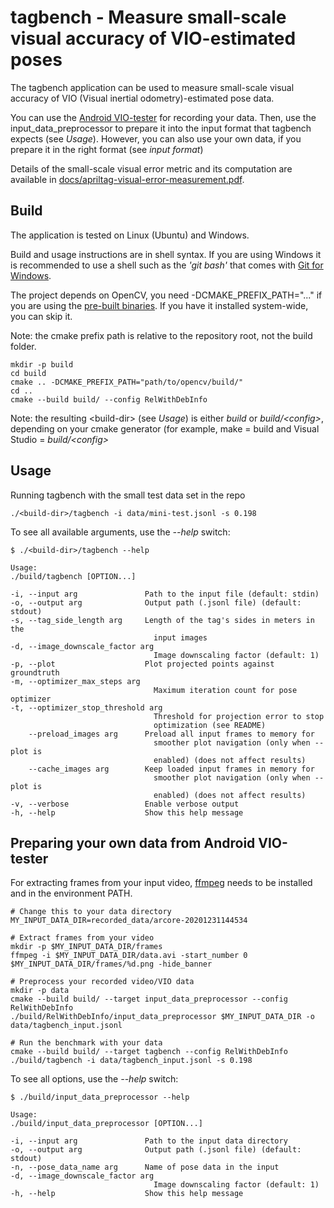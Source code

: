 # tagbench - Measure small-scale visual accuracy of VIO-estimated poses

The tagbench application can be used to measure small-scale visual accuracy of VIO (Visual inertial odometry)-estimated pose data.

You can use the [Android VIO-tester](https://github.com/AaltoML/android-viotester) for recording your data.
Then, use the input_data_preprocessor to prepare it into the input format that tagbench expects (see <i>Usage</i>).
However, you can also use your own data, if you prepare it in the right format (see <i>input format</i>)

Details of the small-scale visual error metric and its computation are available in [docs/apriltag-visual-error-measurement.pdf](docs/apriltag-visual-error-measurement.pdf).

## Build

The application is tested on Linux (Ubuntu) and Windows.

Build and usage instructions are in shell syntax. If you are using Windows it is recommended to use a shell such as the <i>'git bash'</i> that comes with [Git for Windows](https://gitforwindows.org/).

The project depends on OpenCV, you need -DCMAKE_PREFIX_PATH="..." if you are using the [pre-built binaries](https://opencv.org/releases/). If you have it installed system-wide, you can skip it.

Note: the cmake prefix path is relative to the repository root, not the build folder.

    mkdir -p build
    cd build
    cmake .. -DCMAKE_PREFIX_PATH="path/to/opencv/build/"
    cd ..
    cmake --build build/ --config RelWithDebInfo

Note: the resulting \<build-dir\> (see <i>Usage</i>) is either <i>build</i> or <i>build/\<config\></i>, depending on your cmake generator (for example, make = build and Visual Studio = <i>build/\<config\></i>

## Usage

Running tagbench with the small test data set in the repo

    ./<build-dir>/tagbench -i data/mini-test.jsonl -s 0.198

To see all available arguments, use the <i>--help</i> switch:

    $ ./<build-dir>/tagbench --help

    Usage:
    ./build/tagbench [OPTION...]

    -i, --input arg               Path to the input file (default: stdin)
    -o, --output arg              Output path (.jsonl file) (default: stdout)
    -s, --tag_side_length arg     Length of the tag's sides in meters in the
                                    input images
    -d, --image_downscale_factor arg
                                    Image downscaling factor (default: 1)
    -p, --plot                    Plot projected points against groundtruth
    -m, --optimizer_max_steps arg
                                    Maximum iteration count for pose optimizer
    -t, --optimizer_stop_threshold arg
                                    Threshold for projection error to stop
                                    optimization (see README)
        --preload_images arg      Preload all input frames to memory for
                                    smoother plot navigation (only when --plot is
                                    enabled) (does not affect results)
        --cache_images arg        Keep loaded input frames in memory for
                                    smoother plot navigation (only when --plot is
                                    enabled) (does not affect results)
    -v, --verbose                 Enable verbose output
    -h, --help                    Show this help message

## Preparing your own data from Android VIO-tester

For extracting frames from your input video, [ffmpeg](https://ffmpeg.org/) needs to be installed and in the environment PATH.

    # Change this to your data directory
    MY_INPUT_DATA_DIR=recorded_data/arcore-20201231144534

    # Extract frames from your video
    mkdir -p $MY_INPUT_DATA_DIR/frames
    ffmpeg -i $MY_INPUT_DATA_DIR/data.avi -start_number 0 $MY_INPUT_DATA_DIR/frames/%d.png -hide_banner

    # Preprocess your recorded video/VIO data
    mkdir -p data
    cmake --build build/ --target input_data_preprocessor --config RelWithDebInfo
    ./build/RelWithDebInfo/input_data_preprocessor $MY_INPUT_DATA_DIR -o data/tagbench_input.jsonl

    # Run the benchmark with your data
    cmake --build build/ --target tagbench --config RelWithDebInfo
    ./build/tagbench -i data/tagbench_input.jsonl -s 0.198

To see all options, use the <i>--help</i> switch:

    $ ./build/input_data_preprocessor --help

    Usage:
    ./build/input_data_preprocessor [OPTION...]

    -i, --input arg               Path to the input data directory
    -o, --output arg              Output path (.jsonl file) (default: stdout)
    -n, --pose_data_name arg      Name of pose data in the input
    -d, --image_downscale_factor arg
                                    Image downscaling factor (default: 1)
    -h, --help                    Show this help message

